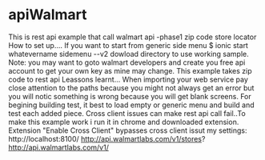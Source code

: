 
# apiWalmart

This is rest api example that call walmart api -phase1 zip code store locator
How to set up....
If you want to start from generic side menu
$ ionic start whatevername sidemenu --v2
dowload directory to use working sample.
Note: you may want to goto walmart developers and create you free api account to get your own key as mine may change.
This example takes zip code to rest api
Leassons learnt...
When importing your web service pay close attention to the paths because you might not always get an error
but you will notic something is wrong because you will get blank screens.
For begining building test, it best to load empty or generic menu and build and test each added piece.
Cross client issues can make rest api call fail..To make this example work i run it in chrome and downloaded extension.
Extension "Enable Cross Client" bypasses cross client issut my settings:
http://localhost:8100/
http://api.walmartlabs.com/v1/stores?
http://api.walmartlabs.com/v1/
